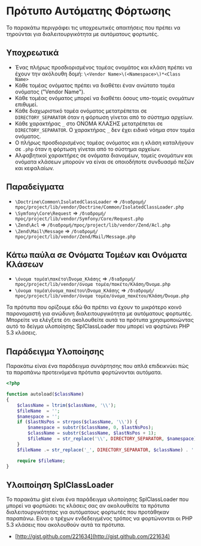 Πρότυπο Αυτόματης Φόρτωσης
==========================

Το παρακάτω περιγράφει τις υποχρεωτικές απαιτήσεις που πρέπει να τηρούνται
για διαλειτουργικότητα με αυτόματους φορτωτές.

Υποχρεωτικά
-----------

* Ένας πλήρως προσδιορισμένος τομέας ονομάτος και κλάση πρέπει να έχουν την ακόλουθη
  δομή: `\<Vendor Name>\(<Namespace>\)*<Class Name>`
* Κάθε τομέας ονόματος πρέπει να διαθέτει έναν ανώτατο τομέα ονόματος ("Vendor Name").
* Κάθε τομέας ονόματος μπορεί να διαθέτει όσους υπο-τομείς ονομάτων επιθυμεί.
* Κάθε διαχωριστικό τομέα ονόματος μετατρέπεται σε `DIRECTORY_SEPARATOR` όταν η φόρτωση
  γίνεται από το σύστημα αρχείων.
* Κάθε χαρακτήρας `_` στο ΟΝΟΜΑ ΚΛΑΣΗΣ μετατρέπεται σε `DIRECTORY_SEPARATOR`.
  Ο χαρακτήρας `_` δεν έχει ειδικό νόημα στον τομέα ονόματος.
* Ο πλήρως προσδιορισμένος τομέας ονόματος και η κλάση καταλήγουν σε `.php` όταν η
  φόρτωση γίνεται από το σύστημα αρχείων.
* Αλφαβητικοί χαρακτήρες σε ονόματα διανομέων, τομείς ονομάτων και ονόματα κλάσεων μπορούν
  να είναι σε οποιοδήποτε συνδυασμό πεζών και κεφαλαίων.

Παραδείγματα
------------

* `\Doctrine\Common\IsolatedClassLoader` => `/διαδρομή/προς/project/lib/vendor/Doctrine/Common/IsolatedClassLoader.php`
* `\Symfony\Core\Request` => `/διαδρομή/προς/project/lib/vendor/Symfony/Core/Request.php`
* `\Zend\Acl` => `/διαδρομή/προς/project/lib/vendor/Zend/Acl.php`
* `\Zend\Mail\Message` => `/διαδρομή/προς/project/lib/vendor/Zend/Mail/Message.php`

Κάτω παύλα σε Ονόματα Τομέων και Ονόματα Κλάσεων
------------------------------------------------

* `\όνομα τομέα\πακέτο\Όνομα_Κλάσης` => `/διαδρομή/προς/project/lib/vendor/όνομα τομέα/πακέτο/Κλάση/Όνομα.php`
* `\όνομα τομέα\όνομα_πακέτου\Όνομα_Κλάσης` => `/διαδρομή/προς/project/lib/vendor/όνομα τομέα/όνομα_πακέτου/Κλάση/Όνομα.php`

Τα πρότυπα που ορίζουμε εδώ θα πρέπει να έχουν το μικρότερο κοινό παρονομαστή για
ανώδυνη διαλειτουργικότητα με αυτόματους φορτωτές. Μπορείτε να ελέγξετε ότι ακολουθείτε
αυτά τα πρότυπα χρησιμοποιώντας αυτό το δείγμα υλοποίησης SplClassLoader που μπορεί
να φορτώνει PHP 5.3 κλάσεις.

Παράδειγμα Υλοποίησης
---------------------

Παρακάτω είναι ένα παράδειγμα συνάρτησης που απλά επιδεικνύει πώς τα παραπάνω
προτεινόμενα πρότυπα φορτώνονται αυτόματα.

```php
<?php

function autoload($className)
{
    $className = ltrim($className, '\\');
    $fileName  = '';
    $namespace = '';
    if ($lastNsPos = strrpos($className, '\\')) {
        $namespace = substr($className, 0, $lastNsPos);
        $className = substr($className, $lastNsPos + 1);
        $fileName  = str_replace('\\', DIRECTORY_SEPARATOR, $namespace) . DIRECTORY_SEPARATOR;
    }
    $fileName .= str_replace('_', DIRECTORY_SEPARATOR, $className) . '.php';

    require $fileName;
}
```

Υλοιποίηση SplClassLoader
-------------------------

Το παρακάτω gist είναι ένα παράδειγμα υλοποίησης SplClassLoader που μπορεί να
φορτώσει τις κλάσεις σας αν ακολουθείτε τα πρότυπα διαλειτουργικότητας για αυτόματους
φορτωτές που προτάθηκαν παραπάνω. Είναι ο τρέχων ενδεδειγμένος τρόπος να
φορτώνονται οι PHP 5.3 κλάσεις που ακολουθούν αυτά τα πρότυπα.

* [http://gist.github.com/221634](http://gist.github.com/221634)

